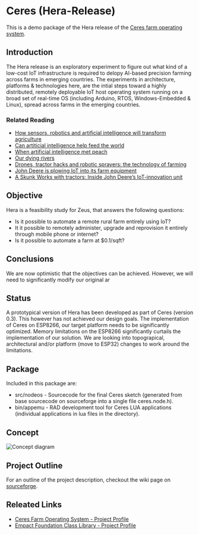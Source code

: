 # Ceres (Hera-Release)
This is a demo package of the Hera release of the [Ceres farm operating system](https://www.openhub.net/p/ceres-os). 

## Introduction
The Hera release is an exploratory experiment to figure out what kind of a low-cost IoT infrastructure is required to delopy AI-based precision farming across farms in emerging countries. The experiments in architecture, platforms & technologies here, are the intial steps toward a highly distributed, remotely deployable IoT host operating system running on a broad set of real-time OS (including Arduino, RTOS, Windows-Embedded & Linux), spread across farms in the emerging countries.

### Related Reading
* [How sensors, robotics and artificial intelligence will transform agriculture](https://www.forbes.com/sites/jenniferhicks/2017/03/19/how-sensors-robotics-and-artificial-intelligence-will-transform-agriculture/#631a05cf384b)
* [Can artiticial intelligence help feed the world](https://www.forbes.com/sites/themixingbowl/2017/09/05/can-artificial-intelligence-help-feed-the-world/#296b806c46db)
* [When artificial intelligence met peach](www.bbc.co.uk/news/world-asia-china-41479282)
* [Our dying rivers](http://isha.sadhguru.org/rally-for-rivers/our-dying-rivers/)
* [Drones, tractor hacks and robotic sprayers: the technology of farming](www.cbc.ca/news/technology/farming-technology-advances-1.4290569)
* [John Deere is plowing IoT into its farm equipment](https://www.networkworld.com/article/3071340/internet-of-things/john-deere-is-plowing-iot-into-its-farm-equipment.html)
* [A Skunk Works with tractors: Inside John Deere’s IoT-innovation unit](https://www.networkworld.com/article/3198744/internet-of-things/a-skunk-works-with-tractors-inside-john-deere-s-high-tech-iot-innovation-unit.html)

## Objective
Hera is a feasibility study for Zeus, that answers the following questions:
* Is it possible to automate a remote rural farm entirely using IoT?
* It it possible to remotely administer, upgrade and reprovision it entirely through mobile phone or internet?
* Is it possible to automate a farm at $0.1/sqft?

## Conclusions
We are now optimistic that the objectives can be achieved. However, we will need to significantly modify our original ar

## Status
A prototypical version of Hera has been developed as part of Ceres (version 0.3). This however has not achieved our design goals. The implementation of Ceres on ESP8266, our target platform needs to be significantly optimized. Memory limitations on the ESP8266 significantly curtails the implementation of our solution. We are looking into topograpical, architectural and/or platform (move to ESP32) changes to work around the limitations. 

## Package
Included in this package are: 
* src/nodeos - Sourcecode for the final Ceres sketch (generated from base sourcecode on sourceforge into a single file ceres.node.h). 
* bin/appemu - RAD development tool for Ceres LUA applications (individual applications in lua files in the directory).

## Concept 
![Concept diagram](https://ceres-os.sourceforge.io/docs/releases/images/Concept-Diagram-small.png)

## Project Outline
For an outline of the project description, checkout the wiki page on [sourceforge](https://sourceforge.net/p/ceres-os/wiki/Home/).



## Releated Links
* [Ceres Farm Operating System - Project Profile](https://www.openhub.net/p/ceres-os)
* [Empact Foundation Class Library - Project Profile](https://www.openhub.net/p/empact)


